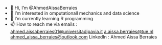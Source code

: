 - 👋 Hi, I’m @AhmedAissaBerraies
- 👀 I’m interested in omputationall mechanics and data science
- 🌱 I’m currently learning R programming 
- 📫 How to reach me via emails : ahmed.aissaberraies01@universitadipavia.it
                                   a.aissa.berraies@tue.nl
                                   ahmed_aissa_berraies@outlook.com
                        LinkedIn : Ahmed Aissa Berraies

<!---
AhmedAissaBerraies/AhmedAissaBerraies is a ✨ special ✨ repository because its `README.md` (this file) appears on your GitHub profile.
You can click the Preview link to take a look at your changes.
--->
